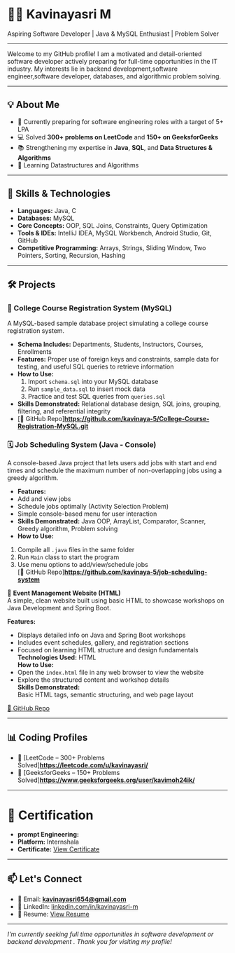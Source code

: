 # 👩‍💻 Kavinayasri M

Aspiring Software Developer | Java & MySQL Enthusiast | Problem Solver

---

Welcome to my GitHub profile! I am a motivated and detail-oriented software developer actively preparing for full-time opportunities in the IT industry. My interests lie in backend development,software engineer,software developer, databases, and algorithmic problem solving.

---

## 💡 About Me

- 🎯 Currently preparing for software engineering roles with a target of 5+ LPA
- 💻 Solved **300+ problems on LeetCode** and **150+ on GeeksforGeeks**
- 📚 Strengthening my expertise in **Java**, **SQL**, and **Data Structures & Algorithms**
- 🌱 Learning Datastructures and Algorithms

---

## 🧠 Skills & Technologies

- **Languages:** Java, C
- **Databases:** MySQL
- **Core Concepts:** OOP, SQL Joins, Constraints, Query Optimization
- **Tools & IDEs:** IntelliJ IDEA, MySQL Workbench, Android Studio, Git, GitHub
- **Competitive Programming:** Arrays, Strings, Sliding Window, Two Pointers, Sorting, Recursion, Hashing

---
## 🛠️ Projects

### 📘 College Course Registration System (MySQL)
A MySQL-based sample database project simulating a college course registration system.

- **Schema Includes:** Departments, Students, Instructors, Courses, Enrollments  
- **Features:** Proper use of foreign keys and constraints, sample data for testing, and useful SQL queries to retrieve information  
- **How to Use:**  
  1. Import `schema.sql` into your MySQL database  
  2. Run `sample_data.sql` to insert mock data  
  3. Practice and test SQL queries from `queries.sql`  
- **Skills Demonstrated:** Relational database design, SQL joins, grouping, filtering, and referential integrity  
- [🔗 GitHub Repo]**https://github.com/kavinaya-5/College-Course-Registration-MySQL.git**
  
### 🗓️ Job Scheduling System (Java - Console)
A console-based Java project that lets users add jobs with start and end times and schedule the maximum number of non-overlapping jobs using a greedy algorithm.

- **Features:**  
- Add and view jobs  
- Schedule jobs optimally (Activity Selection Problem)  
- Simple console-based menu for user interaction  
- **Skills Demonstrated:** Java OOP, ArrayList, Comparator, Scanner, Greedy algorithm, Problem solving
- **How to Use:**  
 1. Compile all `.java` files in the same folder  
 2. Run `Main` class to start the program  
 3. Use menu options to add/view/schedule jobs  
[🔗 GitHub Repo]**https://github.com/kavinaya-5/job-scheduling-system**

📅 **Event Management Website (HTML)**  
A simple, clean website built using basic HTML to showcase workshops on Java Development and Spring Boot.

**Features:**  
- Displays detailed info on Java and Spring Boot workshops  
- Includes event schedules, gallery, and registration sections  
- Focused on learning HTML structure and design fundamentals  
**Technologies Used:** HTML  
**How to Use:**  
- Open the `index.html` file in any web browser to view the website  
- Explore the structured content and workshop details  
**Skills Demonstrated:**  
Basic HTML tags, semantic structuring, and web page layout  

[🔗 GitHub Repo](https://github.com/kavinaya-5/EventManagement_htmlProject)

  
---

## 📊 Coding Profiles

- 🔗 [LeetCode – 300+ Problems Solved]**https://leetcode.com/u/kavinayasri/**
- 🔗 [GeeksforGeeks – 150+ Problems Solved]**https://www.geeksforgeeks.org/user/kavimoh24ik/**

---

# 📜 Certification
- **prompt Engineering:**
- **Platform:** Internshala
- **Certificate:** [View Certificate](https://trainings.internshala.com/s/v/3684689/d92e4db9)

---

## 📫 Let's Connect

- 📧 Email: **kavinayasri654@gmail.com**
- 💼 LinkedIn: [linkedin.com/in/kavinayasri-m](https://www.linkedin.com/in/kavinayasri-m)
- 📄 Resume: [View Resume](https://drive.google.com/file/d/1CY5EYToZqte5oqzjYuKdUWq7Aa8DwPRH/view?usp=drive_link)

---

_I'm currently seeking full time opportunities in software development or backend development . Thank you for visiting my profile!_
